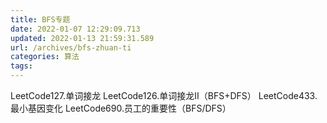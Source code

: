 ```yaml
---
title: BFS专题
date: 2022-01-07 12:29:09.713
updated: 2022-01-13 21:59:31.589
url: /archives/bfs-zhuan-ti
categories: 算法
tags: 
---
```


LeetCode127.单词接龙
LeetCode126.单词接龙Ⅱ（BFS+DFS）
LeetCode433.最小基因变化
LeetCode690.员工的重要性（BFS/DFS）